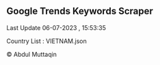 

## Google Trends Keywords Scraper 
 
Last Update 06-07-2023 , 15:53:35

Country List :
VIETNAM.json



© Abdul Muttaqin 
